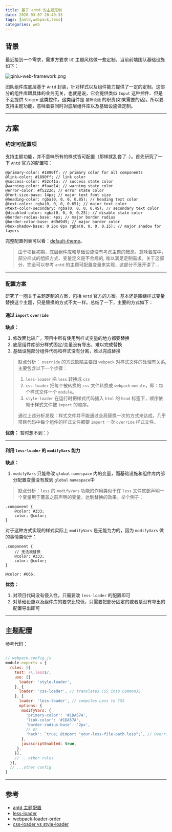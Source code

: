 ```yaml
---
title: 基于 antd 的主题定制
date: 2020-03-07 20:40:33
tags: [antd,webpack,less]
categories: web
---
```


## 背景

最近接到一个需求，需求方要求 `UI` 主题风格做一些定制。当前前端团队基础设施如下：


![qiniu-web-framework.png](/images/antd-customize-theme/qiniu-web-framework.png)


团队组件库底层基于 `Antd` 封装，针对样式以及组件能力提供了一定的定制。这部分的组件库跟具体的业务无关，也就是说，它会提供类似 `Input` 这种控件、但是不会提供 `Singin` 这类控件。这类组件是 `基础设施` 的职责(如果需要的话)。所以要支持主题功能，意味着要同时对底层组件库以及基础设施做定制。

<!-- more -->

---

## 方案


### 约定可配置项

支持主题功能，并不意味所有的样式皆可配置（那样就乱套了..）。首先研究了一下 `Antd` 官方的配置项：

```less
@primary-color: #1890ff; // primary color for all components
@link-color: #1890ff; // link color
@success-color: #52c41a; // success state color
@warning-color: #faad14; // warning state color
@error-color: #f5222d; // error state color
@font-size-base: 14px; // major text font size
@heading-color: rgba(0, 0, 0, 0.85); // heading text color
@text-color: rgba(0, 0, 0, 0.65); // major text color
@text-color-secondary: rgba(0, 0, 0, 0.45); // secondary text color
@disabled-color: rgba(0, 0, 0, 0.25); // disable state color
@border-radius-base: 4px; // major border radius
@border-color-base: #d9d9d9; // major border color
@box-shadow-base: 0 2px 8px rgba(0, 0, 0, 0.15); // major shadow for layers
```

完整配置列表可以看：[default-theme](https://github.com/ant-design/ant-design/blob/master/components/style/themes/default.less)。


>由于项目初期，底层组件库和基础设施没有考虑主题的概念。意味着库中，部分样式的组织方式、变量定义是不合规的, 难以满足定制需求。关于这部分，完全可以参考 `antd` 的主题可配置变量来实现，这部分不展开讲了...

---

### 配置方案

研究了一圈关于主题定制的方案，包括 `Antd` 官方的方案。基本还是围绕样式变量替换这个主题，只是替换的方式不太一样。总结了一下，主要的方式如下：

#### 通过 `import` `override` 

**缺点：**

1. 修改面比较广，项目中所有使用到样式变量的地方都要替换
2. 底层组件库部分样式固定/变量没有导出，难以完成替换
3. 基础设施部分组件代码和样式没有分离，难以完成替换

>缺点分析：
>`override` 的方式缺陷主要跟 `webpack` 对样式文件的处理有关系, 主要包含以下一个步骤：
>1. `less-loader` 把 `less` 转换成 `css`
>2. `css-loader` 把每个被转换的 `css` 文件转换成 `webpack`  `module`，即：每个样式文件一个 `module`。
>3. `style-loader` 在运行时把样式代码插入 `html` 的 `head` 标签下，顺序依赖于样式文件被 `import` 的顺序。
>
> 通过上述分析发现：样式文件并不能通过全局替换一次的方式来达成，几乎项目代码中每个组件的样式文件都要 `import` 一次 `override` 样式文件。


**优势：**
暂时想不到：）

---

#### 利用 `less-loader` 的 `modifyVars` 能力

**缺点：**

1. `modifyVars` 只能修改 `global` `namespace` 内的变量，而基础设施和组件库内部分配置变量没有放到 `global` `namespace`中

>缺点分析：`less` 的 `modifyVars` 功能的作用类似于在 `less` 文件底部声明一个变量用于覆盖之前声明的变量，达到替换的效果。举个例子：

```less
.component {
    @color: #333;
    color: @color;
}
```

对于这种方式实现的样式实际上 `modifyVars` 是无能为力的，因为 `modifyVars` 做的事情类似于：

```less
.component {
    // 无法被替换
    @color: #333;
    color: @color;
}

@color: #666;
```

**优势：**
1. 对项目代码没有侵入性，只需要改 `less-loader` 的配置即可
2. 对基础设施以及组件库的要求比较低，只需要把部分固定的或者是没有导出的配置导出即可


---

## 主题配置

参考代码：

```js

// webpack.config.js
module.exports = {
  rules: [{
    test: /\.less$/,
    use: [{
      loader: 'style-loader',
    }, {
      loader: 'css-loader', // translates CSS into CommonJS
    }, {
      loader: 'less-loader', // compiles Less to CSS
      options: {
       modifyVars: {
         'primary-color': '#1DA57A',
         'link-color': '#1DA57A',
         'border-radius-base': '2px',
         // or
         'hack': `true; @import "your-less-file-path.less";`, // Override with less file
       },
       javascriptEnabled: true,
     },
    }],
    // ...other rules
  }],
  // ...other config
}

```

---

## 参考

+ [antd 主题配置](https://3x.ant.design/docs/react/customize-theme#header)
+ [less-loader](https://webpack.js.org/loaders/less-loader/)
+ [webpack-loader-order](https://stackoverflow.com/questions/32234329/what-is-the-loader-order-for-webpack)
+ [css-loader vs style-loader](https://stackoverflow.com/questions/34039826/webpack-style-loader-vs-css-loader)
